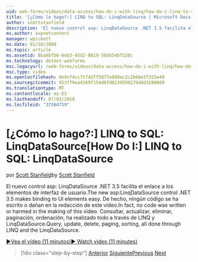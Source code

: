 ```yaml
---
uid: web-forms/videos/data-access/how-do-i-with-linq/how-do-i-linq-to-sql-linqdatasource
title: '[¿Cómo lo hago?:] LINQ to SQL: LinqDataSource | Microsoft Docs'
author: scottstanfield
description: 'El nuevo control asp: LinqDataSource .NET 3.5 facilita el enlace a los elementos de interfaz de usuario. De hecho, ningún código se ha escrito o dañan en la redacción de este vídeo. Consulta, los Actu...'
ms.author: aspnetcontent
manager: wpickett
ms.date: 01/10/2008
ms.topic: article
ms.assetid: 8ba6bfb6-8eb3-45d2-8819-5b5b54bf520c
ms.technology: dotnet-webforms
msc.legacyurl: /web-forms/videos/data-access/how-do-i-with-linq/how-do-i-linq-to-sql-linqdatasource
msc.type: video
ms.openlocfilehash: 0e9cf4cc71f42ff5077e099ac2c2b66e3f325e49
ms.sourcegitcommit: 953ff9ea4369f154d6fd0239599279ddd3280009
ms.translationtype: MT
ms.contentlocale: es-ES
ms.lasthandoff: 07/03/2018
ms.locfileid: "37364719"
---
```

<a name="how-do-i-linq-to-sql-linqdatasource"></a><span data-ttu-id="f53ac-105">[¿Cómo lo hago?:] LINQ to SQL: LinqDataSource</span><span class="sxs-lookup"><span data-stu-id="f53ac-105">[How Do I:] LINQ to SQL: LinqDataSource</span></span>
====================
<span data-ttu-id="f53ac-106">por [Scott Stanfield](https://github.com/scottstanfield)</span><span class="sxs-lookup"><span data-stu-id="f53ac-106">by [Scott Stanfield](https://github.com/scottstanfield)</span></span>

<span data-ttu-id="f53ac-107">El nuevo control asp: LinqDataSource .NET 3.5 facilita el enlace a los elementos de interfaz de usuario.</span><span class="sxs-lookup"><span data-stu-id="f53ac-107">The new asp:LinqDataSource control .NET 3.5 makes binding to UI elements easy.</span></span> <span data-ttu-id="f53ac-108">De hecho, ningún código se ha escrito o dañan en la redacción de este vídeo.</span><span class="sxs-lookup"><span data-stu-id="f53ac-108">In fact, no code was written or harmed in the making of this video.</span></span> <span data-ttu-id="f53ac-109">Consultar, actualizar, eliminar, paginación, ordenación, ha realizado todo a través de LINQ y LinqDataSource.</span><span class="sxs-lookup"><span data-stu-id="f53ac-109">Query, update, delete, paging, sorting, all done through LINQ and the LinqDataSource.</span></span>

[<span data-ttu-id="f53ac-110">&#9654;Vea el vídeo (11 minutos)</span><span class="sxs-lookup"><span data-stu-id="f53ac-110">&#9654; Watch video (11 minutes)</span></span>](https://channel9.msdn.com/Blogs/ASP-NET-Site-Videos/how-do-i-linq-to-sql-linqdatasource)

> [!div class="step-by-step"]
> <span data-ttu-id="f53ac-111">[Anterior](how-do-i-linq-to-sql-updating-the-database.md)
> [Siguiente](how-do-i-linq-to-sql-custom-linqdatasource.md)</span><span class="sxs-lookup"><span data-stu-id="f53ac-111">[Previous](how-do-i-linq-to-sql-updating-the-database.md)
[Next](how-do-i-linq-to-sql-custom-linqdatasource.md)</span></span>
